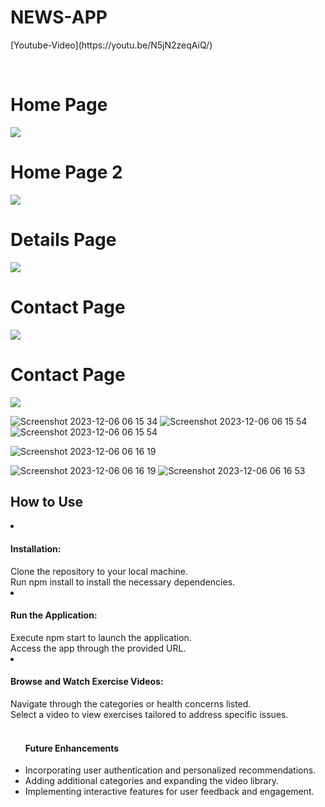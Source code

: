 <h1>NEWS-APP</h1>
<p>[Youtube-Video](https://youtu.be/N5jN2zeqAiQ/)</p>
<br/>

  <h1>Home Page</h1>
  <img src="https://github.com/CheemaMahesh/news-app/assets/124231713/84e23206-0f90-40ab-b7a8-7ba5dc721938">

<br/>
<h1>Home Page 2</h1>
  <img src="https://github.com/CheemaMahesh/Old-Flex-KRATIN/assets/124231713/7be345c3-837f-4c00-bfd5-68a86d171b01">
  <br/>
  <h1>Details Page</h1>
  <img src="https://github.com/CheemaMahesh/Old-Flex-KRATIN/assets/124231713/2fc8b865-9cee-4fdd-8d7f-e7e7693dafa7">
  <br/>
  
  <h1>Contact  Page</h1>
  <img src="https://github.com/CheemaMahesh/Old-Flex-KRATIN/assets/124231713/6643f1a8-c8a6-4a6e-a2c1-e03f10ae113e">
  <br/>
  
  <h1>Contact Page</h1>
  <img src="https://github.com/CheemaMahesh/Old-Flex-KRATIN/assets/124231713/fd71fc4d-a828-4894-a5dc-b1763487dca4">
  <br/>
  
  

![Screenshot 2023-12-06 06 15 34]()
![Screenshot 2023-12-06 06 15 54](https://github.com/CheemaMahesh/news-app/assets/124231713/63740dce-e5db-4af0-8047-f7a54aab4674)
![Screenshot 2023-12-06 06 15 54](https://github.com/CheemaMahesh/news-app/assets/124231713/c707ac12-470b-4f07-9fdc-4102f3fb83fb)

![Screenshot 2023-12-06 06 16 19](https://github.com/CheemaMahesh/news-app/assets/124231713/c0249bd6-1e5a-479f-8527-e2f4056a0021)

![Screenshot 2023-12-06 06 16 19](https://github.com/CheemaMahesh/news-app/assets/124231713/32bead4f-e743-4acb-a04b-c7191a465de9)
![Screenshot 2023-12-06 06 16 53](https://github.com/CheemaMahesh/news-app/assets/124231713/ee97a339-7960-40c5-82df-fd0bae40d9ef)


<h2>How to Use
</h2>
<li>
<h4><b>Installation:
</b></h4></li>
Clone the repository to your local machine.<br/>
Run npm install to install the necessary dependencies.<br/>

<li>
<h4><b>Run the Application:</b></h4>
</li>
Execute npm start to launch the application.<br/>
Access the app through the provided URL.<br/>

<li>
<h4><b>Browse and Watch Exercise Videos:</b></h4>
</li>
Navigate through the categories or health concerns listed.<br/>
Select a video to view exercises tailored to address specific issues.<br/>

</ol>

<br/>
<ul>
<h4>Future Enhancements
</h4>
<li>Incorporating user authentication and personalized recommendations.
</li>
<li>Adding additional categories and expanding the video library.
</li>
<li>Implementing interactive features for user feedback and engagement.
</li>

</ul>
<br/>
